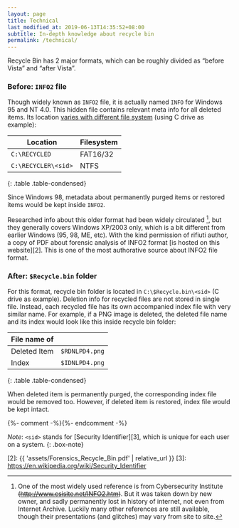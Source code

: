 ```yaml
---
layout: page
title: Technical
last_modified_at: 2019-06-13T14:35:52+08:00
subtitle: In-depth knowledge about recycle bin
permalink: /technical/
---
```


Recycle Bin has 2 major formats, which can be roughly divided as
&ldquo;before Vista&rdquo; and &ldquo;after Vista&rdquo;.

<div class="row">

<div class="col-lg-6 col-md-6 col-sm-6" markdown="1">

### Before: `INFO2` file

Though widely known as `INFO2` file, it is actually named `INFO`
for Windows 95 and NT 4.0. This hidden file contains relevant
meta info for all deleted items. Its location [varies with
different file system][1] (using C drive as example):

| Location | Filesystem |
| --- | --- |
| `C:\RECYCLED` | FAT16/32 |
| `C:\RECYCLER\<sid>` | NTFS |
{: .table .table-condensed}

Since Windows 98, metadata about permanently purged items or
restored items would be kept inside `INFO2`.

Researched info about this older format had been widely circulated [^1],
but they generally covers Windows XP/2003 only, which is
a bit different from earlier Windows (95, 98, ME, etc). With the
kind permission of rifiuti author, a copy of PDF about forensic
analysis of INFO2 format [is hosted on this website][2]. This is
one of the most authorative source about INFO2 file format.

</div>

<div class="col-lg-6 col-md-6 col-sm-6" markdown="1">

### After: `$Recycle.bin` folder

For this format, recycle bin folder is located in
`C:\$Recycle.bin\<sid>` (C drive as example).
Deletion info for recycled files are
not stored in single file.  Instead, each recycled file has its own
accompanied index file with very similar name. For example, if a
PNG image is deleted, the deleted file name and its index would
look like this inside recycle bin folder:

| File name of | &nbsp; |
| --- | --- |
| Deleted Item | `$RDNLPD4.png` |
| Index | `$IDNLPD4.png` |
{: .table .table-condensed}

When deleted item is permanently purged, the corresponding index
file would be removed too. However, if deleted item is restored,
index file would be kept intact.

</div>

</div>{%- comment -%}<!--end side by side table-->{%- endcomment -%}

_Note_: `<sid>` stands for [Security Identifier][3], which is unique
for each user on a system.
{: .box-note}

[^1]: One of the most widely used reference is from Cybersecurity Institute
      <del>(http://www.csisite.net/INFO2.htm)</del>.
      But it was taken down by new owner, and sadly permanently lost in
      history of internet, not even from Internet Archive. Luckily many
      other references are still available, though their presentations
      (and glitches) may vary from site to site.

[1]: https://blogs.msdn.microsoft.com/b/oldnewthing/archive/2006/01/31/520225.aspx
[2]: {{ 'assets/Forensics_Recycle_Bin.pdf' | relative_url }}
[3]: https://en.wikipedia.org/wiki/Security_Identifier
